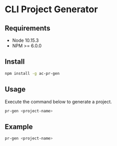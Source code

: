# CLI Project Generator

## Requirements

- Node 10.15.3
- NPM >= 6.0.0

## Install

```sh
npm install -g ac-pr-gen
```

## Usage

Execute the command below to generate a project.

```sh
pr-gen <project-name>
```

## Example

```sh
pr-gen <project-name>
```
